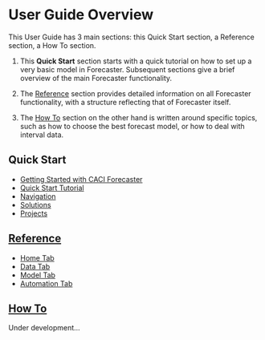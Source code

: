 # User Guide Overview

This User Guide has 3 main sections: this Quick Start section, a Reference section, a How To section. 

1.  This **Quick Start** section starts with a quick tutorial on how to set up a very basic model in Forecaster. Subsequent sections give a brief overview of the main Forecaster functionality. 

2. The [Reference](/reference/reference.md) section provides detailed information on all Forecaster functionality, with a structure reflecting that of Forecaster itself.

3. The [How To](/how-to/how-to.md) section on the other hand is written around specific topics, such as how to choose the best forecast model, or how to deal with interval data.

## Quick Start
<!--* [About the User Guide](getting-started/user-guide.md) -->
* [Getting Started with CACI Forecaster](/Getting-started/Getting-started.md)
* [Quick Start Tutorial](getting-started/Tutorial.md)
* [Navigation](getting-started/Navigation.md)
* [Solutions](getting-started/Solution.md)
* [Projects](getting-started/Projects.md)

## [Reference](/reference/user-guide.md)
* [Home Tab](/reference/Home/Home.md)
* [Data Tab](/reference/Data/Data.md)
* [Model Tab](/reference/Forecasting/Forecasting-Overview.md)
* [Automation Tab](/reference/Automation/Automation.md)


## [How To](/how-to/how-to.md)
Under development...
<!--
* [Forecasting Models Overview](user-cases/Forecast-Models-Overview.md)
* [Using Marketing Type Delays](user-cases/Delays.md)
* [Interval Forecasting](user-cases/Interval-Forecasting.md)
-->

